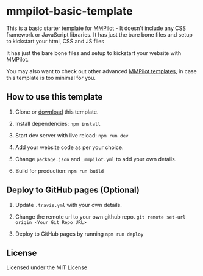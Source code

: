 # mmpilot-basic-template
This is a basic starter template for [MMPilot](https://mmpilot.kunruchcreations.com/) - It doesn't include any CSS framework or JavaScript libraries.
It has just the bare bone files and setup to kickstart your html, CSS and JS files

It has just the bare bone files and setup to kickstart your website with MMPilot.

You may also want to check out other advanced [MMPilot templates](https://mmpilot.kunruchcreations.com/templates/), in case this template is too minimal for you.

## How to use this template

1. Clone or [download](https://github.com/kunruch/mmpilot-basic-template/archive/master.zip) this template.

2. Install dependencies: ``npm install``

3. Start dev server with live reload: ``npm run dev``

4. Add your website code as per your choice.

5. Change ``package.json`` and ``_mmpilot.yml`` to add your own details.

5. Build for production: ``npm run build``

## Deploy to GitHub pages (Optional)
1. Update ``.travis.yml`` with your own details.

2. Change the remote url to your own github repo. ``git remote set-url origin <Your Git Repo URL>``

3. Deploy to GitHub pages by running ``npm run deploy``

## License

Licensed under the MIT License